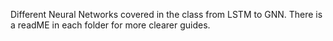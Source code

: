 Different Neural Networks covered in the class from LSTM to GNN. There is a readME in each folder for more clearer guides.
